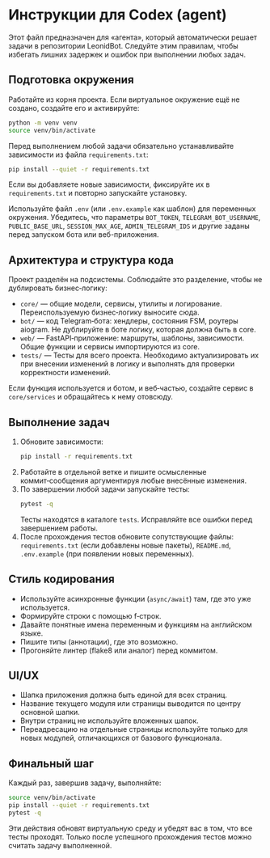 # Инструкции для Codex (agent)

Этот файл предназначен для «агента», который автоматически решает задачи в репозитории LeonidBot. Следуйте этим правилам, чтобы избегать лишних задержек и ошибок при выполнении любых задач.

## Подготовка окружения

Работайте из корня проекта. Если виртуальное окружение ещё не создано, создайте его и активируйте:

```bash
python -m venv venv
source venv/bin/activate
```

Перед выполнением любой задачи обязательно устанавливайте зависимости из файла `requirements.txt`:

```bash
pip install --quiet -r requirements.txt
```

Если вы добавляете новые зависимости, фиксируйте их в `requirements.txt` и повторно запускайте установку.

Используйте файл `.env` (или `.env.example` как шаблон) для переменных окружения. Убедитесь, что параметры `BOT_TOKEN`, `TELEGRAM_BOT_USERNAME`, `PUBLIC_BASE_URL`, `SESSION_MAX_AGE`, `ADMIN_TELEGRAM_IDS` и другие заданы перед запуском бота или веб-приложения.

## Архитектура и структура кода

Проект разделён на подсистемы. Соблюдайте это разделение, чтобы не дублировать бизнес‑логику:

- `core/` — общие модели, сервисы, утилиты и логирование. Переиспользуемую бизнес‑логику выносите сюда.
- `bot/` — код Telegram‑бота: хендлеры, состояния FSM, роутеры aiogram. Не дублируйте в боте логику, которая должна быть в core.
- `web/` — FastAPI‑приложение: маршруты, шаблоны, зависимости. Общие функции и сервисы импортируются из core.
- `tests/` — Тесты для всего проекта. Необходимо актуализировать их при внесении изменений в логику и выполнять для проверки корректности изменений.

Если функция используется и ботом, и веб‑частью, создайте сервис в `core/services` и обращайтесь к нему отовсюду.

## Выполнение задач

1. Обновите зависимости:
   ```bash
   pip install -r requirements.txt
   ```
2. Работайте в отдельной ветке и пишите осмысленные коммит‑сообщения аргументируя любые внесённые изменения.
3. По завершении любой задачи запускайте тесты:
   ```bash
   pytest -q
   ```
   Тесты находятся в каталоге `tests`. Исправляйте все ошибки перед завершением работы.
4. После прохождения тестов обновите сопутствующие файлы: `requirements.txt` (если добавлены новые пакеты), `README.md`, `.env.example` (при появлении новых переменных).

## Стиль кодирования

- Используйте асинхронные функции (`async/await`) там, где это уже используется.
- Формируйте строки с помощью f‑строк.
- Давайте понятные имена переменным и функциям на английском языке.
- Пишите типы (аннотации), где это возможно.
- Прогоняйте линтер (flake8 или аналог) перед коммитом.

## UI/UX

- Шапка приложения должна быть единой для всех страниц.
- Название текущего модуля или страницы выводится по центру основной шапки.
- Внутри страниц не используйте вложенных шапок.
- Переадресацию на отдельные страницы используйте только для новых модулей, отличающихся от базового функционала.

## Финальный шаг

Каждый раз, завершив задачу, выполняйте:

```bash
source venv/bin/activate
pip install --quiet -r requirements.txt
pytest -q
```

Эти действия обновят виртуальную среду и убедят вас в том, что все тесты проходят. Только после успешного прохождения тестов можно считать задачу выполненной.
